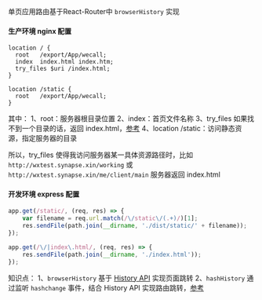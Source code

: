 ﻿单页应用路由基于React-Router中 `browserHistory` 实现
#### 生产环境 nginx 配置
```
location / {
  root   /export/App/wecall;
  index  index.html index.htm;
  try_files $uri /index.html;
}

location /static {
  root   /export/App/wecall;
}
```
其中：
1、root：服务器根目录位置
2、index：首页文件名称
3、try_files 如果找不到一个目录的话，返回  index.html，[参考](https://stackoverflow.com/questions/17798457/how-can-i-make-this-try-files-directive-work)
4、location /static：访问静态资源，指定服务器的目录

所以，try_files 使得我访问服务器某一具体资源路径时，比如 `http://wxtest.synapse.xin/working` 或 `http://wxtest.synapse.xin/me/client/main` 服务器返回 index.html 

#### 开发环境 express 配置
``` js
app.get(/static/, (req, res) => {
	var filename = req.url.match(/\/static\/(.+)/)[1];
	res.sendFile(path.join(__dirname, './dist/static/' + filename));
});

app.get(/\/|index\.html/, (req, res) => {
	res.sendFile(path.join(__dirname, './index.html'));
});
```
知识点：
1、`browserHistory` 基于 [History API](https://developer.mozilla.org/zh-CN/docs/Web/API/History) 实现页面跳转
2、`hashHistory` 通过监听 `hashchange` 事件，结合 History API 实现路由跳转，[参考](https://segmentfault.com/a/1190000012656017)
